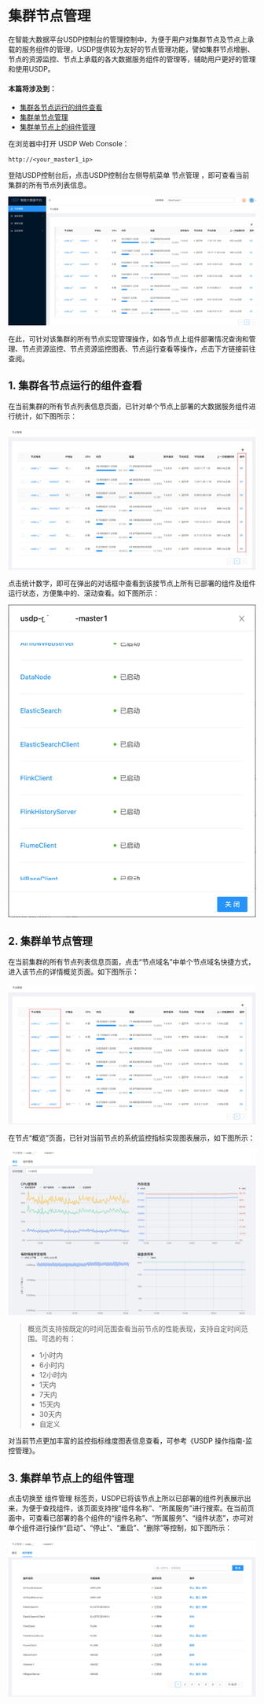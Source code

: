 # 集群节点管理

在智能大数据平台USDP控制台的管理控制中，为便于用户对集群节点及节点上承载的服务组件的管理，USDP提供较为友好的节点管理功能，譬如集群节点增删、节点的资源监控、节点上承载的各大数据服务组件的管理等，辅助用户更好的管理和使用USDP。



#### 本篇将涉及到：

- [集群各节点运行的组件查看](usdpdc/1.0.x/webconsole/node?id=_1-集群各节点运行的组件查看)
- [集群单节点管理](usdpdc/1.0.x/webconsole/node?id=_2-集群单节点管理)
- [集群单节点上的组件管理](usdpdc/1.0.x/webconsole/node?id=_3-集群单节点上的组件管理)



在浏览器中打开 USDP Web Console：
~~~URL
http://<your_master1_ip>
~~~
登陆USDP控制台后，点击USDP控制台左侧导航菜单 <kbd>节点管理</kbd> ，即可查看当前集群的所有节点列表信息。

![](../../images/1.0.x/webconsole/node/node_usdp_nodemanager.png)

在此，可针对该集群的所有节点实现管理操作，如各节点上组件部署情况查询和管理、节点资源监控、节点资源监控图表、节点运行查看等操作，点击下方链接前往查阅。



## 1. 集群各节点运行的组件查看

在当前集群的所有节点列表信息页面，已针对单个节点上部署的大数据服务组件进行统计，如下图所示：

![](../../images/1.0.x/webconsole/node/usdp_console_node_component_count.png)

点击统计数字，即可在弹出的对话框中查看到该接节点上所有已部署的组件及组件运行状态，方便集中的、滚动查看。如下图所示：

![](../../images/1.0.x/webconsole/node/usdp_console_node_component_show.png)



## 2. 集群单节点管理

在当前集群的所有节点列表信息页面，点击“节点域名”中单个节点域名快捷方式，进入该节点的详情概览页面。如下图所示：

![](../../images/1.0.x/webconsole/node/usdp_console_node_single_entrance.png)

在节点“概览”页面，已针对当前节点的系统监控指标实现图表展示，如下图所示：

![](../../images/1.0.x/webconsole/node/usdp_console_node_single_details.png)

> 概览页支持按既定的时间范围查看当前节点的性能表现，支持自定时间范围。可选的有：
>
> - 1小时内
> - 6小时内
> - 12小时内
> - 1天内
> - 7天内
> - 15天内
> - 30天内
> - 自定义

对当前节点更加丰富的监控指标维度图表信息查看，可参考《USDP 操作指南-监控管理》。



## 3. 集群单节点上的组件管理

点击切换至 <kbd>组件管理</kbd> 标签页，USDP已将该节点上所以已部署的组件列表展示出来，为便于查找组件，该页面支持按“组件名称”、“所属服务”进行搜索。在当前页面中，可查看已部署的各个组件的“组件名称”、“所属服务”、“组件状态”，亦可对单个组件进行操作“启动”、“停止”、“重启”、“删除”等控制，如下图所示：

![](../../images/1.0.x/webconsole/node/usdp_console_node_component_management.png)

